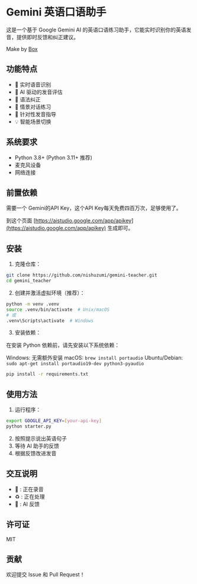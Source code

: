 # Gemini 英语口语助手

这是一个基于 Google Gemini AI 的英语口语练习助手，它能实时识别你的英语发音，提供即时反馈和纠正建议。

Make by [Box](https://x.com/boxmrchen)

## 功能特点

- 🎤 实时语音识别
- 🤖 AI 驱动的发音评估
- 📝 语法纠正
- 🔄 情景对话练习
- 🎯 针对性发音指导
- 💡 智能场景切换

## 系统要求

- Python 3.8+ (Python 3.11+ 推荐)
- 麦克风设备
- 网络连接

## 前置依赖

需要一个 Gemini的API Key，这个API Key每天免费四百万次，足够使用了。

到这个页面 [https://aistudio.google.com/app/apikey](https://aistudio.google.com/app/apikey) 生成即可。

## 安装

1. 克隆仓库：
```bash
git clone https://github.com/nishuzumi/gemini-teacher.git
cd gemini_teacher
```

2. 创建并激活虚拟环境（推荐）：
```bash
python -m venv .venv
source .venv/bin/activate  # Unix/macOS
# 或
.venv\Scripts\activate  # Windows
```

3. 安装依赖：

在安装 Python 依赖前，请先安装以下系统依赖：

Windows: 无需额外安装
macOS: `brew install portaudio`
Ubuntu/Debian: `sudo apt-get install portaudio19-dev python3-pyaudio`

```bash
pip install -r requirements.txt
```

## 使用方法

1. 运行程序：
```bash
export GOOGLE_API_KEY=[your-api-key]
python starter.py
```

2. 按照提示说出英语句子
3. 等待 AI 助手的反馈
4. 根据反馈改进发音

## 交互说明

- 🎤 : 正在录音
- ♻️ : 正在处理
- 🤖 : AI 反馈

## 许可证

MIT

## 贡献

欢迎提交 Issue 和 Pull Request！
